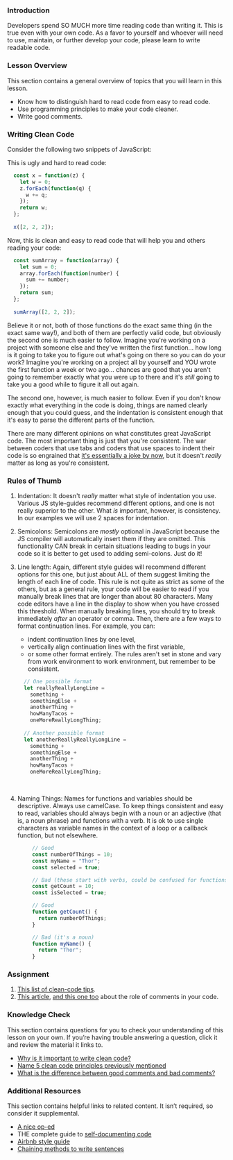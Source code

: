 ### Introduction

Developers spend SO MUCH more time reading code than writing it. This is true even with your own code. As a favor to yourself and whoever will need to use, maintain, or further develop your code, please learn to write readable code.

### Lesson Overview

This section contains a general overview of topics that you will learn in this lesson.

- Know how to distinguish hard to read code from easy to read code.
- Use programming principles to make your code cleaner.
- Write good comments.

### Writing Clean Code

Consider the following two snippets of JavaScript:

This is ugly and hard to read code:

~~~javascript
  const x = function(z) {
    let w = 0;
    z.forEach(function(q) {
      w += q;
    });
    return w;
  };
  
  x([2, 2, 2]);
~~~

Now, this is clean and easy to read code that will help you and others reading your code:

~~~javascript
  const sumArray = function(array) {
    let sum = 0;
    array.forEach(function(number) {
      sum += number;
    });
    return sum;
  };
  
  sumArray([2, 2, 2]);
~~~

Believe it or not, both of those functions do the exact same thing \(in the exact same way!\), and both of them are perfectly valid code, but obviously the second one is much easier to follow. Imagine you're working on a project with someone else and they've written the first function... how long is it going to take you to figure out what's going on there so you can do your work? Imagine you're working on a project all by yourself and YOU wrote the first function a week or two ago... chances are good that you aren't going to remember exactly what you were up to there and it's _still_ going to take you a good while to figure it all out again.

The second one, however, is much easier to follow. Even if you don't know exactly what everything in the code is doing, things are named clearly enough that you could guess, and the indentation is consistent enough that it's easy to parse the different parts of the function.

There are many different opinions on what constitutes great JavaScript code. The most important thing is just that you're consistent. The war between coders that use tabs and coders that use spaces to indent their code is so engrained that [it's essentially a joke by now](https://www.youtube.com/watch?v=SsoOG6ZeyUI), but it doesn't _really_ matter as long as you're consistent.

### Rules of Thumb

1.  Indentation: It doesn't _really_ matter what style of indentation you use. Various JS style-guides recommend different options, and one is not really superior to the other. What _is_ important, however, is consistency. In our examples we will use 2 spaces for indentation.

2.  Semicolons: Semicolons are _mostly_ optional in JavaScript because the JS compiler will automatically insert them if they are omitted. This functionality CAN break in certain situations leading to bugs in your code so it is better to get used to adding semi-colons. Just do it!

3.  Line length: Again, different style guides will recommend different options for this one, but just about ALL of them suggest limiting the length of each line of code. This rule is not quite as strict as some of the others, but as a general rule, your code will be easier to read if you manually break lines that are longer than about 80 characters. Many code editors have a line in the display to show when you have crossed this threshold. When manually breaking lines, you should try to break immediately _after_ an operator or comma. Then, there are a few ways to format continuation lines. For example, you can:

    - indent continuation lines by one level,
    - vertically align continuation lines with the first variable,
    - or some other format entirely. The rules aren't set in stone and vary from work environment to work environment, but remember to be consistent.

    ~~~javascript
      // One possible format
      let reallyReallyLongLine =
        something +
        somethingElse +
        anotherThing +
        howManyTacos +
        oneMoreReallyLongThing;
  
      // Another possible format
      let anotherReallyReallyLongLine =
        something +
        somethingElse +
        anotherThing +
        howManyTacos +
        oneMoreReallyLongThing;
    ~~~

    ​

4.  Naming Things: Names for functions and variables should be descriptive. Always use camelCase. To keep things consistent and easy to read, variables should always begin with a noun or an adjective (that is, a noun phrase) and functions with a verb. It is ok to use single characters as variable names in the context of a loop or a callback function, but not elsewhere.

~~~javascript
        // Good
        const numberOfThings = 10;
        const myName = "Thor";
        const selected = true;

        // Bad (these start with verbs, could be confused for functions)
        const getCount = 10;
        const isSelected = true;

        // Good
        function getCount() {
          return numberOfThings;
        }

        // Bad (it's a noun)
        function myName() {
          return "Thor";
        }
~~~

### Assignment

<div class="lesson-content__panel" markdown="1">

1.  [This list of clean-code tips](https://onextrapixel.com/10-principles-for-keeping-your-programming-code-clean/).
2.  [This article](https://blog.codinghorror.com/coding-without-comments/), [and this one too](https://blog.codinghorror.com/code-tells-you-how-comments-tell-you-why/) about the role of comments in your code.
</div>

### Knowledge Check

This section contains questions for you to check your understanding of this lesson on your own. If you’re having trouble answering a question, click it and review the material it links to.

- [Why is it important to write clean code?](#writing-clean-code)
- [Name 5 clean code principles previously mentioned](https://onextrapixel.com/10-principles-for-keeping-your-programming-code-clean/)
- [What is the difference between good comments and bad comments?](https://onextrapixel.com/10-principles-for-keeping-your-programming-code-clean/)

### Additional Resources

This section contains helpful links to related content. It isn’t required, so consider it supplemental.

- [A nice op-ed](https://www.martinfowler.com/bliki/CodeAsDocumentation.html)
- THE complete guide to [self-documenting code](http://wiki.c2.com/?SelfDocumentingCode)
- [Airbnb style guide](https://github.com/airbnb/javascript)
- [Chaining methods to write sentences](https://web.archive.org/web/20190211152543/https://javascriptissexy.com/beautiful-javascript-easily-create-chainable-cascading-methods-for-expressiveness/)
